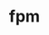 ---
title: "fpm"
layout: cache
categories: [package, v2025.07.0]
meta: {"compilers": ["gcc@11.4.0"], "num_specs": 1, "num_specs_by_stack": {"e4s": 1, "root": 1}, "oss": ["ubuntu22.04"], "platforms": ["linux"], "stacks": ["e4s", "root"], "targets": ["x86_64_v3"], "versions": ["0.10.0"]}
spec_details: [{"compiler": "gcc@11.4.0", "hash": "cbrzwjnaujavub7uisrx4aavz3bsvemi", "os": "ubuntu22.04", "platform": "linux", "size": "-", "stacks": ["e4s", "root"], "target": "x86_64_v3", "variants": ["build_system=generic", "+openmp"], "versions": ["0.10.0"]}]
---